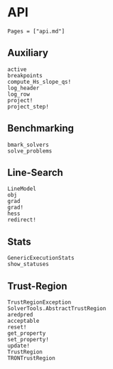 # API

```@contents
Pages = ["api.md"]
```
## Auxiliary

```@docs
active
breakpoints
compute_Hs_slope_qs!
log_header
log_row
project!
project_step!
```

## Benchmarking

```@docs
bmark_solvers
solve_problems
```

## Line-Search

```@docs
LineModel
obj
grad
grad!
hess
redirect!
```

## Stats

```@docs
GenericExecutionStats
show_statuses
```

## Trust-Region

```@docs
TrustRegionException
SolverTools.AbstractTrustRegion
aredpred
acceptable
reset!
get_property
set_property!
update!
TrustRegion
TRONTrustRegion
```
